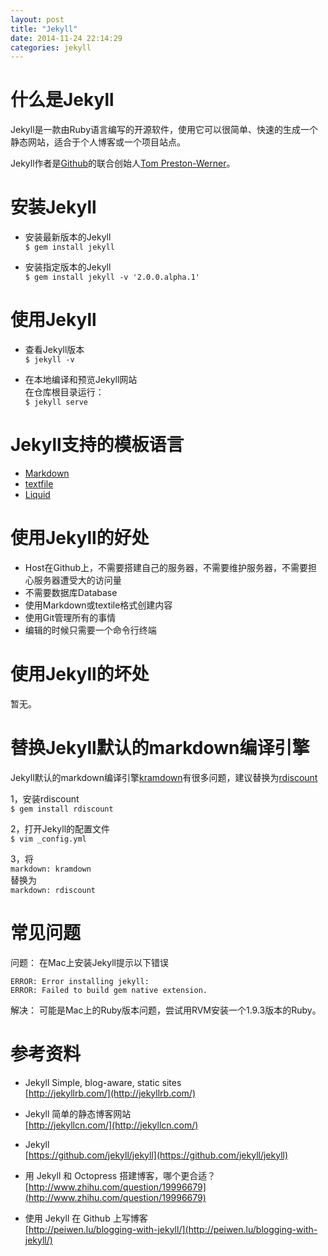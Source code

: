 ```yaml
---
layout: post
title: "Jekyll"
date: 2014-11-24 22:14:29
categories: jekyll
---
```

# 什么是Jekyll
Jekyll是一款由Ruby语言编写的开源软件，使用它可以很简单、快速的生成一个静态网站，适合于个人博客或一个项目站点。

Jekyll作者是[Github](http://github.com)的联合创始人[Tom Preston-Werner](http://tom.preston-werner.com/)。  


# 安装Jekyll
- 安装最新版本的Jekyll  
`$ gem install jekyll`

- 安装指定版本的Jekyll  
`$ gem install jekyll -v '2.0.0.alpha.1'`


# 使用Jekyll
- 查看Jekyll版本  
`$ jekyll -v`

- 在本地编译和预览Jekyll网站  
在仓库根目录运行：  
`$ jekyll serve`


# Jekyll支持的模板语言
- [Markdown](http://daringfireball.net/projects/markdown/)
- [textfile](http://redcloth.org/textile)
- [Liquid](https://github.com/Shopify/liquid/wiki)


# 使用Jekyll的好处
- Host在Github上，不需要搭建自己的服务器，不需要维护服务器，不需要担心服务器遭受大的访问量
- 不需要数据库Database
- 使用Markdown或textile格式创建内容
- 使用Git管理所有的事情
- 编辑的时候只需要一个命令行终端


# 使用Jekyll的坏处
暂无。


# 替换Jekyll默认的markdown编译引擎
Jekyll默认的markdown编译引擎[kramdown](https://github.com/gettalong/kramdown)有很多问题，建议替换为[rdiscount](http://dafoster.net/projects/rdiscount/)

1，安装rdiscount  
`$ gem install rdiscount`

2，打开Jekyll的配置文件  
`$ vim _config.yml`

3，将  
`markdown: kramdown`  
替换为  
`markdown: rdiscount`


# 常见问题
问题：
在Mac上安装Jekyll提示以下错误

```
ERROR: Error installing jekyll:
ERROR: Failed to build gem native extension.
```

解决：
可能是Mac上的Ruby版本问题，尝试用RVM安装一个1.9.3版本的Ruby。


# 参考资料
- Jekyll Simple, blog-aware, static sites  
[http://jekyllrb.com/](http://jekyllrb.com/)

- Jekyll 简单的静态博客网站  
[http://jekyllcn.com/](http://jekyllcn.com/)

- Jekyll  
[https://github.com/jekyll/jekyll](https://github.com/jekyll/jekyll)

- 用 Jekyll 和 Octopress 搭建博客，哪个更合适？  
[http://www.zhihu.com/question/19996679](http://www.zhihu.com/question/19996679)

- 使用 Jekyll 在 Github 上写博客  
[http://peiwen.lu/blogging-with-jekyll/](http://peiwen.lu/blogging-with-jekyll/)

